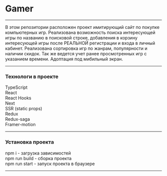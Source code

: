 # Gamer
___
В этом репозитории расположен проект имитирующий сайт по покупке компьютерных игр.
Реализована возможность поиска интересующей игры по названию в поисковой строке, 
добавления в корзину интересующей игры после РЕАЛЬНОЙ регистрации и входа в личный 
кабинет. Реализована сортировка игр по жанрам, популярности и наличии скидок. 
Так же ведется учет ранее просмотренных игр с указанием времени.
Адоптация под мибильный экран.

___
### Технологи в проекте
TypeScript <br/>
React<br/>
React Hooks<br/>
Next<br/>
SSR (static props)<br/>
Redux<br/>
Redux-saga<br/>
Framer-motion<br/>
___
### Установка проекта
npm i - загрузка зависимостей<br/>
npm run build - сборка проекта<br/>
npm run start - запуск проекта в браузере<br/>
___